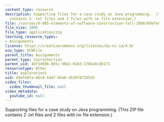 ```yaml
---
content_type: resource
description: Supporting files for a case study on Java programming.  (This ZIP file
  contains 2 .txt files and 2 files with no file extension.)
file: /courses/6-005-elements-of-software-construction-fall-2008/69efe07ad6c05da704a64539f872d5d3_exploration2.zip
file_size: 1095
file_type: application/zip
learning_resource_types:
- Assignments
license: https://creativecommons.org/licenses/by-nc-sa/4.0/
ocw_type: OCWFile
parent_title: Assignments
parent_type: CourseSection
parent_uid: 46f14086-8b5c-96b1-61bd-176ba0cdb171
resourcetype: Other
title: exploration2
uid: 69efe07a-d6c0-5da7-04a6-4539f872d5d3
video_files:
  video_thumbnail_file: null
video_metadata:
  youtube_id: null
---
```

Supporting files for a case study on Java programming.  (This ZIP file contains 2 .txt files and 2 files with no file extension.)